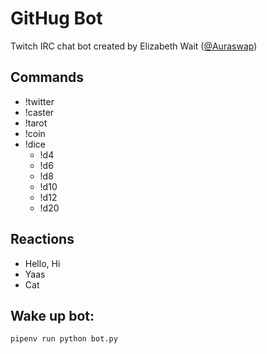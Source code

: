 # GitHug Bot

Twitch IRC chat bot created by Elizabeth Wait ([@Auraswap](https://www.twitch.tv/auraswap))

## Commands
- !twitter
- !caster
- !tarot
- !coin
- !dice
    - !d4
    - !d6
    - !d8
    - !d10
    - !d12
    - !d20

## Reactions
- Hello, Hi
- Yaas
- Cat


## Wake up bot:
`pipenv run python bot.py`
